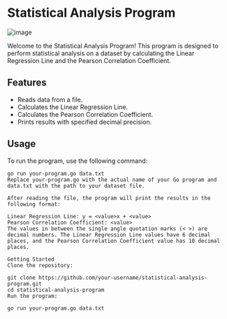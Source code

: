 # Statistical Analysis Program

![image](https://static.vecteezy.com/system/resources/previews/000/143/454/original/vector-free-linear-chart-and-stats-icons.jpg)

Welcome to the Statistical Analysis Program! This program is designed to perform statistical analysis on a dataset by calculating the Linear Regression Line and the Pearson Correlation Coefficient.

## Features

- Reads data from a file.
- Calculates the Linear Regression Line.
- Calculates the Pearson Correlation Coefficient.
- Prints results with specified decimal precision.

## Usage

To run the program, use the following command:

```
go run your-program.go data.txt
Replace your-program.go with the actual name of your Go program and data.txt with the path to your dataset file.

After reading the file, the program will print the results in the following format:

Linear Regression Line: y = <value>x + <value>
Pearson Correlation Coefficient: <value>
The values in between the single angle quotation marks (< >) are decimal numbers. The Linear Regression Line values have 6 decimal places, and the Pearson Correlation Coefficient value has 10 decimal places.

Getting Started
Clone the repository:

git clone https://github.com/your-username/statistical-analysis-program.git
cd statistical-analysis-program
Run the program:

go run your-program.go data.txt
